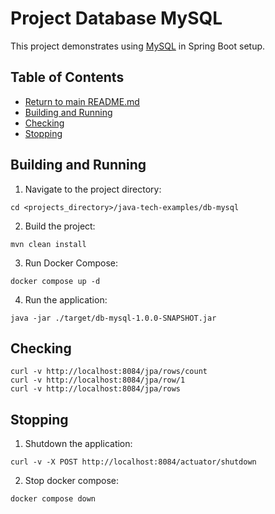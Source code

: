 # Project Database MySQL

This project demonstrates using [MySQL](https://db-engines.com/en/system/MySQL) in Spring Boot setup.

## Table of Contents

* [Return to main README.md](../README.md#project-java-tech-examples)
* [Building and Running](#building-and-running)
* [Checking](#checking)
* [Stopping](#stopping)

## Building and Running

1. Navigate to the project directory:

```
cd <projects_directory>/java-tech-examples/db-mysql
```

2. Build the project:

```
mvn clean install
```

3. Run Docker Compose:

```
docker compose up -d
```

4. Run the application:

```
java -jar ./target/db-mysql-1.0.0-SNAPSHOT.jar
```

## Checking

```
curl -v http://localhost:8084/jpa/rows/count
curl -v http://localhost:8084/jpa/row/1
curl -v http://localhost:8084/jpa/rows
```

## Stopping

1. Shutdown the application:

```
curl -v -X POST http://localhost:8084/actuator/shutdown
```

2. Stop docker compose:

```
docker compose down
```